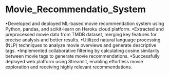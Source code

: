 # Movie_Recommendatio_System
•Developed and deployed ML-based movie recommendation system using Python, pandas, and scikit-learn on Heroku cloud platform.
•Extracted and preprocessed movie data from TMDB dataset, merging key features for precise analysis and better results.
•Utilized natural language processing (NLP) techniques to analyze movie overviews and generate descriptive tags.
•Implemented collaborative filtering by calculating cosine similarity between movie tags to generate movie recommendations.
•Successfully deployed web platform using Streamlit, enabling effortless movie exploration and receiving highly relevant recommendations.

